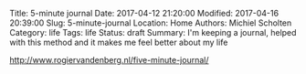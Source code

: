 Title: 5-minute journal
Date: 2017-04-12 21:20:00
Modified: 2017-04-16 20:39:00
Slug: 5-minute-journal
Location: Home
Authors: Michiel Scholten
Category: life
Tags: life
Status: draft
Summary: I'm keeping a journal, helped with this method and it makes me feel better about my life

http://www.rogiervandenberg.nl/five-minute-journal/
